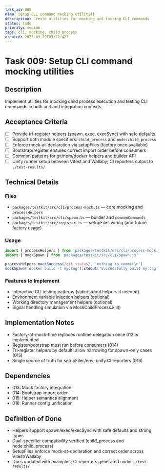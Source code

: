 ```yaml
---
task_id: 009
name: Setup CLI command mocking utilities
description: Create utilities for mocking and testing CLI commands
status: todo
priority: medium
tags: cli, mocking, child_process
created: 2025-09-20T03:22:42Z
---
```


# Task 009: Setup CLI command mocking utilities

## Description

Implement utilities for mocking child process execution and testing CLI commands
in both unit and integration contexts.

## Acceptance Criteria

- [ ] Provide tri-register helpers (spawn, exec, execSync) with safe defaults
- [ ] Support both module specifiers: `child_process` and `node:child_process`
- [ ] Enforce mock-at-declaration via setupFiles (factory once available)
- [ ] Bootstrap/register ensures correct import order before consumers
- [ ] Common patterns for git/npm/docker helpers and builder API
- [ ] Unify runner setup between Vitest and Wallaby; CI reporters output to `./test-results/`

## Technical Details

### Files

- `packages/testkit/src/cli/process-mock.ts` — core mocking and `processHelpers`
- `packages/testkit/src/cli/spawn.ts` — builder and `commonCommands`
- `packages/testkit/src/register.ts` — setupFiles wiring (and future factory usage)

### Usage

```ts
import { processHelpers } from 'packages/testkit/src/cli/process-mock.js'
import { mockSpawn } from 'packages/testkit/src/cli/spawn.js'

processHelpers.mockSuccess(/git status/, 'nothing to commit\n')
mockSpawn('docker build -t my:tag').stdout('Successfully built my:tag').exitCode(0).mock()
```

### Features to Implement

- Interactive CLI testing patterns (stdin/stdout helpers if needed)
- Environment variable injection helpers (optional)
- Working directory management helpers (optional)
- Signal handling simulation via MockChildProcess.kill()

## Implementation Notes

- Factory-at-mock-time replaces runtime delegation once 013 is implemented
- Register/bootstrap must run before consumers (014)
- Tri-register helpers by default; allow narrowing for spawn-only cases (015)
- Single source of truth for setupFiles/env; unify CI reporters (016)

## Dependencies

- 013: Mock factory integration
- 014: Bootstrap import order
- 015: Helper semantics alignment
- 016: Runner config unification

## Definition of Done

- Helpers support spawn/exec/execSync with safe defaults and strong types
- Dual-specifier compatibility verified (child_process and node:child_process)
- SetupFiles enforce mock-at-declaration and correct order across Vitest/Wallaby
- Docs updated with examples; CI reporters generated under `./test-results/`

